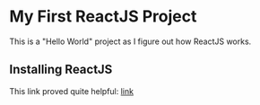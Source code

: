 # My First ReactJS Project #

This is a "Hello World" project as I figure out how ReactJS works.

## Installing ReactJS ##
This link proved quite helpful: [link](https://askubuntu.com/questions/900454/how-do-i-install-reactjs)

[](ReadMe_assets/install-reactjs.png)
